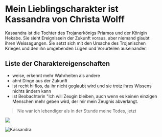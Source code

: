# Mein Lieblingscharakter ist Kassandra von Christa Wolff
Kassandra ist die Tochter des Trojanerkönigs Priamos und 
der Königin Hekabe. Sie sieht Ereignissein der Zukunft voraus,
aber niemand glaubt ihren Weissagungen. Sie setzt sich mit den 
Ursache des Trojanischen Krieges und den ihn umgebenden Lügen
und Vorurteilen auseinander.

## Liste der Charaktereigenschaften

* weise, erkennt mehr Wahrheiten als andere
* ahnt Dinge aus der Zukunft
* ist recht hilflos, da ihr nicht geglaubt wird und sie trotz 
  ihres Wissens nichts ändern kann
* ist Beobachterin "Ich will Zeugin bleiben, auch wenn es keinen einzigen
 Menschen mehr geben wird, der mir mein Zeugnis abverlangt.


> Nie war ich lebendiger als 
> in der Stunde meine Todes, jetzt 





<img src ="https://de.wikipedia.org/wiki/Kassandra_(Mythologie)#/media/Datei:Cassandra1.jpg" />

![Kassandra](/https://de.wikipedia.org/wiki/Kassandra_(Mythologie)#/media/Datei:Cassandra1.jpg)

